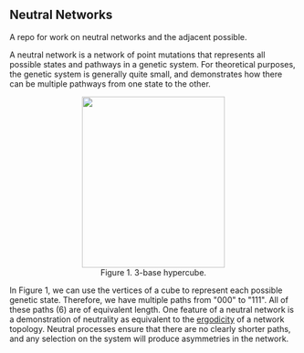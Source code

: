 ## Neutral Networks

A repo for work on neutral networks and the adjacent possible.  

A neutral network is a network of point mutations that represents all possible states and pathways in a genetic system. For theoretical purposes, the genetic system is generally quite small, and demonstrates how there can be multiple pathways from one state to the other.  

<p align="center">
  <img width="250" height="300" src="https://user-images.githubusercontent.com/38323286/56075352-cd20f200-5d86-11e9-80dc-4a3f98f601fc.png"><BR>
  Figure 1. 3-base hypercube.
</p>

In Figure 1, we can use the vertices of a cube to represent each possible genetic state. Therefore, we have multiple paths from "000" to "111". All of these paths (6) are of equivalent length. One feature of a neutral network is a demonstration of neutrality as equivalent to the [ergodicity](https://en.wikipedia.org/wiki/Ergodicity) of a network topology. Neutral processes ensure that there are no clearly shorter paths, and any selection on the system will produce asymmetries in the network.
